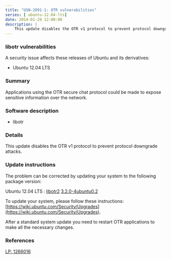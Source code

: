 ```yaml
---
title: "USN-2091-1: OTR vulnerabilities"
series: [ ubuntu-12.04-lts]
date: 2014-01-29 12:00:00
description: |
    This update disables the OTR v1 protocol to prevent protocol downgrade attacks. 
--- 
```

 
### libotr vulnerabilities

A security issue affects these releases of Ubuntu and its derivatives:

* Ubuntu 12.04 LTS

### Summary

Applications using the OTR secure chat protocol could be made to expose sensitive information over the network.

### Software description

* libotr 

### Details

This update disables the OTR v1 protocol to prevent protocol downgrade attacks. 

### Update instructions

The problem can be corrected by updating your system to the following package version:

Ubuntu 12.04 LTS
 : [libotr2](https://launchpad.net/ubuntu/+source/libotr) <span> [3.2.0-4ubuntu0.2](https://launchpad.net/ubuntu/+source/libotr/3.2.0-4ubuntu0.2) </span> 

To update your system, please follow these instructions: [https://wiki.ubuntu.com/Security/Upgrades](https://wiki.ubuntu.com/Security/Upgrades).

After a standard system update you need to restart OTR applications to make all the necessary changes. 

### References

 [LP: 1266016](https://launchpad.net/bugs/1266016)
 
